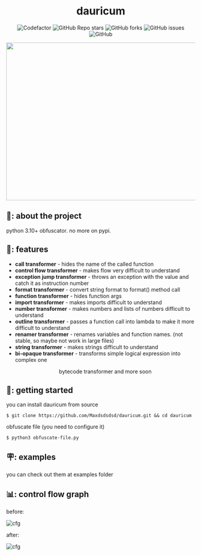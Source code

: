 <h1 align="center">dauricum</h1>
<div align="center">

![Codefactor](https://www.codefactor.io/repository/github/maxdsdsdsd/dauricum/badge)
![GitHub Repo stars](https://img.shields.io/github/stars/Maxdsdsdsd/dauricum)
![GitHub forks](https://img.shields.io/github/forks/Maxdsdsdsd/dauricum)
![GitHub issues](https://img.shields.io/github/issues/Maxdsdsdsd/dauricum)
![GitHub](https://img.shields.io/github/license/Maxdsdsdsd/dauricum)

<img src="https://upload.wikimedia.org/wikipedia/commons/f/fc/Rhododendron_dauricum_Dahurianalppiruusu_IM7354_C.JPG" width="630" height="420">
</div>

<h2> 📝: about the project</h2>

<p align="justify"> 
  python 3.10+ obfuscator. no more on pypi.
</p>

<h2> 💾: features</h2>

<ul>
  <li><b>call transformer</b> - hides the name of the called function</li>
  <li><b>control flow transformer</b> - makes flow very difficult to understand</li>
  <li><b>exception jump transformer</b> - throws an exception with the value and catch it as instruction number</li>
  <li><b>format transformer</b> - convert string format to format() method call</li>
  <li><b>function transformer</b> - hides function args</li>
  <li><b>import transformer</b> - makes imports difficult to understand</li>
  <li><b>number transformer</b> - makes numbers and lists of numbers difficult to understand</li>
  <li><b>outline transformer</b> - passes a function call into lambda to make it more difficult to understand</li>
  <li><b>renamer transformer</b> - renames variables and function names. (not stable, so maybe not work in large files)</li>
  <li><b>string transformer</b> - makes strings difficult to understand</li>
  <li><b>bi-opaque transformer</b> - transforms simple logical expression into complex one</li>
</ul>
<ul align="center">bytecode transformer and more soon</ul>

<h2> 📖: getting started</h2>

<p>you can install dauricum from source</p>
<pre><code>$ git clone https://github.com/Maxdsdsdsd/dauricum.git && cd dauricum</code></pre>

<p>obfuscate file (you need to configure it)</p>
<pre><code>$ python3 obfuscate-file.py</code></pre>

<h2> 🪧: examples</h2>

<p>you can check out them at examples folder</p>

</p>

<h2> 📊: control flow graph</h2>
<p>before:</p>

![cfg](https://github.com/Maxdsdsdsd/dauricum/assets/33353036/06e7970c-1d16-4ed6-9db1-b6bd4b547c3f)
<p>after:</p>

![cfg](https://github.com/Maxdsdsdsd/dauricum/assets/33353036/668c6491-38aa-440c-9e59-e18f54228441)
